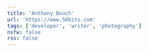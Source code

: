 ```yaml
---
title: 'Anthony Bouch'
url: 'https://www.58bits.com'
tags: ['developer', 'writer', 'photography']
nsfw: false
rss: false
---
```

